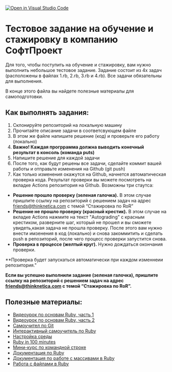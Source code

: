 [![Open in Visual Studio Code](https://classroom.github.com/assets/open-in-vscode-f059dc9a6f8d3a56e377f745f24479a46679e63a5d9fe6f495e02850cd0d8118.svg)](https://classroom.github.com/online_ide?assignment_repo_id=6298918&assignment_repo_type=AssignmentRepo)
# Тестовое задание на обучение и стажировку в компанию СофтПроект

Для того, чтобы поступить на обучение и стажировку, вам нужно выполнить небольшое тестовое задание.
Задание состоит из 4х задач (расположены в файлах 1.rb, 2.rb, 3.rb и 4.rb). 
Все задачи обязательны для выполнения.

В конце этого файла вы найдете полезные материалы для самоподготовки.

## Как выполнять задания:

1. Склонируйте репозиторий на локальную машину
2. Прочитайте описание задачи в соответсвующем файле
3. В этом же файле напишите решение (код) и проверьте его работу (локально)
4. **Важно! Каждая прогррамма должна выводить конечный результат в консоль (команда puts)**
5. Напишите решение для каждой задачи
6. После того, как будут решены все задачи, сделайте коммит вашей работы и отправьте изменения на Github (git push)
7. Как только изменения окажутся на Github, начнется автоматическая проверка кода. Результат проверки вы можете посмотреть на вкладке Actions репозитория на Github. 
Возможны три стаутса:

 - **Решение прошло проверку (зеленая галочка).** В этом случае пришлите ссылку на репозиторий с решением задач на адрес friends@thinknetica.com c темой “Стажировка по RoR”
 - **Решение не прошло проверку (красный крестик).** В этом случае на вкладке Actions нажмите на текст "Autograding" с красным крестиком, разверните шаг, который не прошел и вы сможете увидеть,какая задача не прошла проверку. После этого вам нужно внести имзенения в код (локально) и снова закоммитить и сделать push в репозиторий, после чего процесс проверки запустится снова.
 - **Проверка в процессе (желтый круг).** Нужно дождаться окончания проверки.

**Проверка будет запускаться автоматически при каждом изменнеии репозитория."
 
 **Если вы успешно выполнили задание (зеленая галочка), пришлите ссылку на репозиторий с решением задач на адрес friends@thinknetica.com c темой “Стажировка по RoR”.**
 
 ## Полезные материалы:
 
  - [Видеоурок по основам Ruby, часть 1](https://vimeo.com/136090610/d9705d4bbe)
  - [Видеоурок по основам Ruby, часть 2](https://vimeo.com/136373827/ffb374deda)
  - [Самоучител по Git](http://githowto.com/ru)
  - [Интерактивный самоучитель по Ruby](https://www.codecademy.com/learn/learn-ruby)
  - [Настройка среды](http://tutorials.jumpstartlab.com/topics/environment/environment.html)
  - [Ruby in 100 minutes](http://tutorials.jumpstartlab.com/projects/ruby_in_100_minutes.html)
  - [Мини-курс по командной строке](http://www.vikingcodeschool.com/web-development-basics/a-command-line-crash-course)
  - [Документация по Ruby](https://ruby-doc.org/core-2.7.2/)
  - [Документация по работе с массивами в Ruby](https://ruby-doc.org/core-2.7.2/Array.html)
  - [Работа с файлами в Ruby](https://www.vikingcodeschool.com/professional-development-with-ruby/working-with-files-in-ruby)
  
